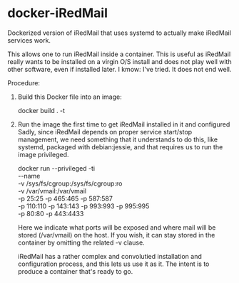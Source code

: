 # docker-iRedMail
Dockerized version of iRedMail that uses systemd to actually make iRedMail services work.

This allows one to run iRedMail inside a container. This is useful as
iRedMail really wants to be installed on a virgin O/S install and does not
play well with other software, even if installed later. I kmow: I've tried.
It does not end well.

Procedure:

1. Build this Docker file into an image:

    docker build . -t <iRedMail image name>

2. Run the image the first time to get iRedMail installed in it and configured
   Sadly, since iRedMail depends on proper service start/stop management,
   we need something that it understands to do this, like systemd, packaged
   with debian:jessie, and that requires us to run the image privileged.

    docker run --privileged -ti \
        --name <iRedMail container name> \
	-v /sys/fs/cgroup:/sys/fs/cgroup:ro \
        -v /var/vmail:/var/vmail \
        -p 25:25 -p 465:465 -p 587:587 \
        -p 110:110 -p 143:143 -p 993:993 -p 995:995 \
        -p 80:80 -p 443:4433 \
	<iRedMail image name>

   Here we indicate what ports will be exposed and where mail will be stored
(/var/vmail) on the host. If you wish, it can stay stored in the container
by omitting the related -v clause.

   iRedMail has a rather complex and convolutied installation and
configuration process, and this lets us use it as it. The intent is to produce
a container that's ready to go.
